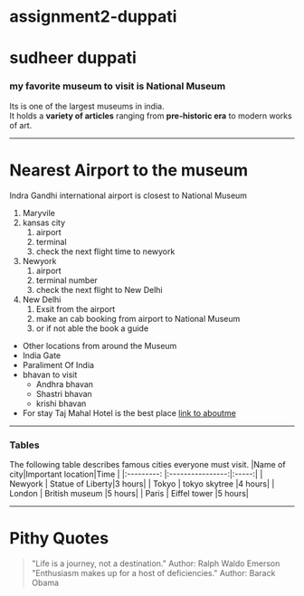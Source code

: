 # assignment2-duppati
# sudheer duppati
### my favorite museum to visit is National Museum 


Its is one of the largest museums in india.<br>
It holds a **variety of articles** ranging from **pre-historic era** to modern works of art.

***
# Nearest Airport to the museum
Indra Gandhi international airport is closest to National Museum
1. Maryvile
2. kansas city   
    1. airport
    2. terminal 
    3. check the next flight time to newyork
3. Newyork
    1. airport
    2. terminal number
    3. check the next flight to New Delhi
4. New Delhi
    1. Exsit from the airport
    2. make an cab booking from airport to National Museum
    3. or if not able the book a guide 

* Other locations from around the Museum
* India Gate
* Paraliment Of India
* bhavan to visit
    * Andhra bhavan
    * Shastri bhavan
    * krishi bhavan
* For stay Taj Mahal Hotel is the best place
[link to aboutme](AboutMe.md)

****
### Tables
 
 The following table describes famous cities everyone must visit.
|Name of city|Important location|Time   |
|:---------: |:----------------:|:-----:|
| Newyork    | Statue of Liberty|3 hours|
| Tokyo      | tokyo skytree    |4 hours|
| London     | British museum   |5 hours|
| Paris      | Eiffel tower     |5 hours|


***
# Pithy Quotes
>"Life is a journey, not a destination."
>Author: Ralph Waldo Emerson<br>
>"Enthusiasm makes up for a host of deficiencies."
>Author: Barack Obama
